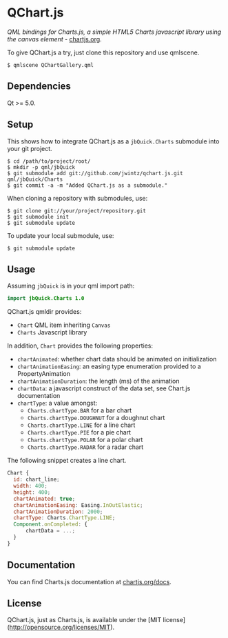 # QChart.js

*QML bindings for Charts.js, a simple HTML5 Charts javascript library
 using the canvas element* -
 [chartjs.org](http://www.chartjs.org).

To give QChart.js a try, just clone this repository and use qmlscene.

    $ qmlscene QChartGallery.qml

## Dependencies

Qt >= 5.0.

## Setup

This shows how to integrate QChart.js as a ``jbQuick.Charts`` submodule into your git project.

    $ cd /path/to/project/root/
    $ mkdir -p qml/jbQuick
    $ git submodule add git://github.com/jwintz/qchart.js.git qml/jbQuick/Charts
    $ git commit -a -m "Added QChart.js as a submodule."

When cloning a repository with submodules, use:

    $ git clone git://your/project/repository.git
    $ git submodule init
    $ git submodule update

To update your local submodule, use:

    $ git submodule update

## Usage

Assuming ``jbQuick`` is in your qml import path:

```QML
import jbQuick.Charts 1.0
```

QChart.js qmldir provides:
* ``Chart`` QML item inheriting ``Canvas``
* ``Charts`` Javascript library

In addition, ``Chart`` provides the following properties:
* ``chartAnimated``: whether chart data should be animated on initialization
* ``chartAnimationEasing``: an easing type enumeration provided to a PropertyAnimation
* ``chartAnimationDuration``: the length (ms) of the animation
* ``chartData``: a javascript construct of the data set, see Chart.js documentation
* ``chartType``: a value amongst:
  * ``Charts.chartType.BAR`` for a bar chart
  * ``Charts.chartType.DOUGHNUT`` for a doughnut chart
  * ``Charts.chartType.LINE`` for a line chart
  * ``Charts.chartType.PIE`` for a pie chart
  * ``Charts.chartType.POLAR`` for a polar chart
  * ``Charts.chartType.RADAR`` for a radar chart

The following snippet creates a line chart.

```QML
Chart {
  id: chart_line;
  width: 400;
  height: 400;
  chartAnimated: true;
  chartAnimationEasing: Easing.InOutElastic;
  chartAnimationDuration: 2000;
  chartType: Charts.ChartType.LINE;
  Component.onCompleted: {
      chartData = ...;
  }
}
```

## Documentation

You can find Charts.js documentation at
[chartjs.org/docs](http://www.chartjs.org/docs).

## License

QChart.js, just as Charts.js, is available under the [MIT license]
(http://opensource.org/licenses/MIT).
